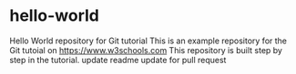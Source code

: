 # hello-world

Hello World repository for Git tutorial
This is an example repository for the Git tutoial on
https://www.w3schools.com
This repository is built step by step in the tutorial.
update readme 
update for pull request
